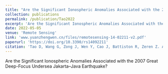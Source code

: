 ```yaml
---
title: "Are the Significant Ionospheric Anomalies Associated with the 2007 Great Deep-Focus Undersea Jakarta–Java Earthquake?"
collection: publications
permalink: /publication/Tao2022
excerpt: 'Are the Significant Ionospheric Anomalies Associated with the 2007 Great Deep-Focus Undersea Jakarta–Java Earthquake?'
date: 2022-05-05
venue: 'Remote Sensing'
link: 'www.yuanzhengwen.cn/files/remotesensing-14-02211-v2.pdf'
paperurl: 'https://doi.org/10.3390/rs14092211'
citation: 'Tao D, Wang G, Zong J, Wen Y, Cao J, Battiston R, Zeren Z. Are the Significant Ionospheric Anomalies Associated with the 2007 Great Deep-Focus Undersea Jakarta–Java Earthquake? Remote Sensing. 2022; 14(9):2211. https://doi.org/10.3390/rs14092211'
---
```

Are the Significant Ionospheric Anomalies Associated with the 2007 Great Deep-Focus Undersea Jakarta–Java Earthquake?
